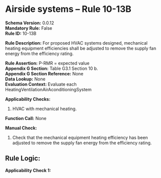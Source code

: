# Airside systems – Rule 10-13B      
**Schema Version:** 0.0.12  
**Mandatory Rule:** False  
**Rule ID:** 10-13B      
 
**Rule Description:** For proposed HVAC systems designed, mechanical heating equipment efficiencies shall be adjusted to remove the supply fan energy from the efficiency rating.  

**Rule Assertion:** P-RMR = expected value                                           
**Appendix G Section:** Table G3.1 Section 10 b.  
**Appendix G Section Reference:** None  
**Data Lookup:** None   
**Evaluation Context:** Evaluate each HeatingVentilationAirAconditioningSystem   

**Applicability Checks:**  

1. HVAC with mechanical heating.  

**Function Call:** None  

**Manual Check:**  

 1. Check that the mechanical equipment heating efficiency has been adjusted to remove the supply fan energy from the efficiency rating.   

## Rule Logic:   
**Applicability Check 1:**   